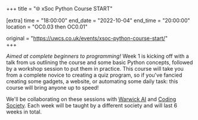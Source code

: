 +++
title = "🌐 xSoc Python Course START"

[extra]
time = "18:00:00"
end_date = "2022-10-04"
end_time = "20:00:00"
location = "OC0.03 then OC0.01"

original = "https://uwcs.co.uk/events/xsoc-python-course-start/"    
+++

*Aimed at complete beginners to programming!*  Week 1 is kicking off with a talk from us outlining the course and some basic Python concepts, followed by a workshop session to put them in practice. This course will take you from a complete novice to creating a quiz program, so if you've fancied creating some gadgets, a website, or automating some daily task: this course will bring anyone up to speed!

We'll be collaborating on these sessions with [Warwick AI](https://warwick.ai/) and [Coding Society](https://www.warwickcodingsociety.com/). Each week will be taught by a different society and will last 6 weeks in total.
